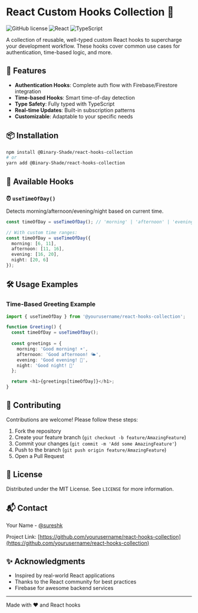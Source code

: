 # React Custom Hooks Collection 🎣

![GitHub license](https://img.shields.io/badge/license-MIT-blue.svg)
![React](https://img.shields.io/badge/React-18+-61DAFB?logo=react)
![TypeScript](https://img.shields.io/badge/TypeScript-4.0+-3178C6?logo=typescript)

A collection of reusable, well-typed custom React hooks to supercharge your development workflow. These hooks cover common use cases for authentication, time-based logic, and more.

## 🚀 Features

- **Authentication Hooks**: Complete auth flow with Firebase/Firestore integration
- **Time-based Hooks**: Smart time-of-day detection
- **Type Safety**: Fully typed with TypeScript
- **Real-time Updates**: Built-in subscription patterns
- **Customizable**: Adaptable to your specific needs

## 📦 Installation

```bash
npm install @Binary-Shade/react-hooks-collection
# or
yarn add @Binary-Shade/react-hooks-collection
```

## 🔧 Available Hooks

### ⏰ `useTimeOfDay()`
Detects morning/afternoon/evening/night based on current time.

```typescript
const timeOfDay = useTimeOfDay(); // 'morning' | 'afternoon' | 'evening' | 'night'

// With custom time ranges:
const timeOfDay = useTimeOfDay({
  morning: [6, 11],
  afternoon: [11, 16],
  evening: [16, 20],
  night: [20, 6]
});
```

## 🛠 Usage Examples

### Time-Based Greeting Example
```typescript
import { useTimeOfDay } from '@yourusername/react-hooks-collection';

function Greeting() {
  const timeOfDay = useTimeOfDay();
  
  const greetings = {
    morning: 'Good morning! ☀️',
    afternoon: 'Good afternoon! 🌤',
    evening: 'Good evening! 🌙',
    night: 'Good night! 🌚'
  };

  return <h1>{greetings[timeOfDay]}</h1>;
}
```

## 🤝 Contributing

Contributions are welcome! Please follow these steps:
1. Fork the repository
2. Create your feature branch (`git checkout -b feature/AmazingFeature`)
3. Commit your changes (`git commit -m 'Add some AmazingFeature'`)
4. Push to the branch (`git push origin feature/AmazingFeature`)
5. Open a Pull Request

## 📜 License

Distributed under the MIT License. See `LICENSE` for more information.

## 📬 Contact

Your Name - [@sureshk](02042003sureshk@gmail.com)

Project Link: [https://github.com/yourusername/react-hooks-collection](https://github.com/yourusername/react-hooks-collection)

## ✨ Acknowledgments

- Inspired by real-world React applications
- Thanks to the React community for best practices
- Firebase for awesome backend services

---

Made with ❤️ and React hooks
